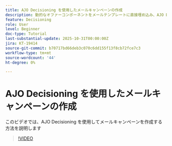 ```yaml
---
title: AJO Decisioning を使用したメールキャンペーンの作成
description: 動的なオファーコンポーネントをメールテンプレートに直接埋め込み、AJO Decisioning を使用してメールをデザインします
feature: Decisioning
role: User
level: Beginner
doc-type: Tutorial
last-substantial-update: 2025-10-31T00:00:00Z
jira: KT-19414
source-git-commit: b70717bd66deb3c070c6dd155f13f8cb72fce7c3
workflow-type: tm+mt
source-wordcount: '44'
ht-degree: 0%

---
```


# AJO Decisioning を使用したメールキャンペーンの作成

このビデオでは、AJO Decisioning を使用してメールキャンペーンを作成する方法を説明します

>[!VIDEO](https://video.tv.adobe.com/v/3476165/?captions=jpn&learn=on)